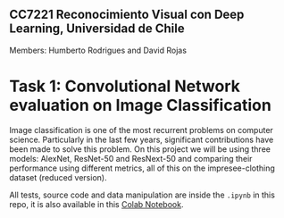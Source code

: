 ## CC7221 Reconocimiento Visual con Deep Learning, Universidad de Chile
Members: Humberto Rodrigues and David Rojas
# Task 1: Convolutional Network evaluation on Image Classification

Image classification is one of the most recurrent problems on computer science. Particularly in the last few years, significant contributions have been made to solve this problem. On this project we will be using three models: AlexNet, ResNet-50 and ResNext-50 and comparing their performance using different metrics, all of this on the impresee-clothing dataset (reduced version).

All tests, source code and data manipulation are inside the `.ipynb` in this repo, it is also available in this [Colab Notebook](https://colab.research.google.com/drive/1L3tFixxsyaqi6jXOAzC0h7GLXOlN0vug?usp=sharing).

